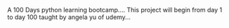 A 100 Days python learning bootcamp....
This project will begin from day 1 to day 100 taught by angela yu of udemy...
